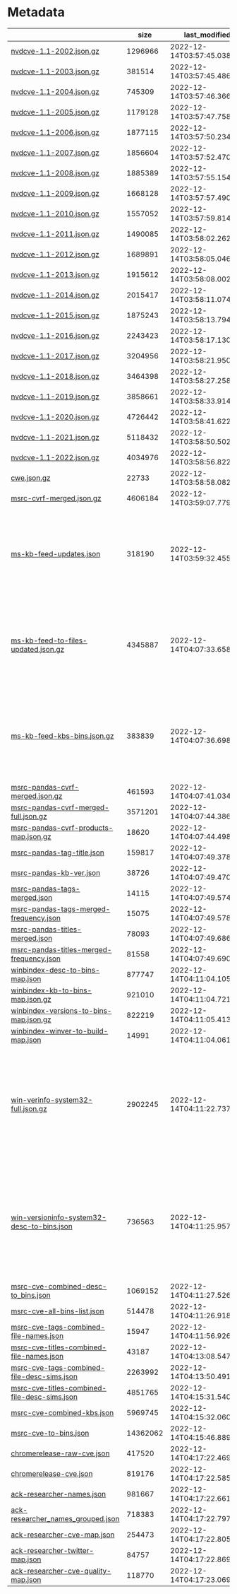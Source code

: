 # Metadata

|  |     size | last_modified |   count |    gen_time | sources |
|----------------------------------------------------------------------------------------------------------------------------------------------------|----------|----------------------------|---------|-------------|-----------------------------------------------------------------------------------------------------------------------------------------------------------------------------------------------------------------------------------------------------------------------------------------------------------------------------------------------------------------------------------------------------------------------------------------------------------------------------------------------------------------------------------------------------------------------------------------------|
| [nvdcve-1.1-2002.json.gz](https://clearbluejar.github.io/cvedata/book/nvd/nvdcve-1.1-2002.json.gz) |  1296966 | 2022-12-14T03:57:45.038313 |    6769 |   1.48948   | ['https://nvd.nist.gov/feeds/json/cve/1.1/'] |
| [nvdcve-1.1-2003.json.gz](https://clearbluejar.github.io/cvedata/book/nvd/nvdcve-1.1-2003.json.gz) |   381514 | 2022-12-14T03:57:45.486315 |    1553 |   0.44816   | ['https://nvd.nist.gov/feeds/json/cve/1.1/'] |
| [nvdcve-1.1-2004.json.gz](https://clearbluejar.github.io/cvedata/book/nvd/nvdcve-1.1-2004.json.gz) |   745309 | 2022-12-14T03:57:46.366318 |    2707 |   0.880296  | ['https://nvd.nist.gov/feeds/json/cve/1.1/'] |
| [nvdcve-1.1-2005.json.gz](https://clearbluejar.github.io/cvedata/book/nvd/nvdcve-1.1-2005.json.gz) |  1179128 | 2022-12-14T03:57:47.758324 |    4765 |   1.39224   | ['https://nvd.nist.gov/feeds/json/cve/1.1/'] |
| [nvdcve-1.1-2006.json.gz](https://clearbluejar.github.io/cvedata/book/nvd/nvdcve-1.1-2006.json.gz) |  1877115 | 2022-12-14T03:57:50.234340 |    7140 |   2.47275   | ['https://nvd.nist.gov/feeds/json/cve/1.1/'] |
| [nvdcve-1.1-2007.json.gz](https://clearbluejar.github.io/cvedata/book/nvd/nvdcve-1.1-2007.json.gz) |  1856604 | 2022-12-14T03:57:52.470363 |    6577 |   2.23724   | ['https://nvd.nist.gov/feeds/json/cve/1.1/'] |
| [nvdcve-1.1-2008.json.gz](https://clearbluejar.github.io/cvedata/book/nvd/nvdcve-1.1-2008.json.gz) |  1885389 | 2022-12-14T03:57:55.154377 |    7171 |   2.68276   | ['https://nvd.nist.gov/feeds/json/cve/1.1/'] |
| [nvdcve-1.1-2009.json.gz](https://clearbluejar.github.io/cvedata/book/nvd/nvdcve-1.1-2009.json.gz) |  1668128 | 2022-12-14T03:57:57.490390 |    5025 |   2.33715   | ['https://nvd.nist.gov/feeds/json/cve/1.1/'] |
| [nvdcve-1.1-2010.json.gz](https://clearbluejar.github.io/cvedata/book/nvd/nvdcve-1.1-2010.json.gz) |  1557052 | 2022-12-14T03:57:59.814411 |    5191 |   2.32359   | ['https://nvd.nist.gov/feeds/json/cve/1.1/'] |
| [nvdcve-1.1-2011.json.gz](https://clearbluejar.github.io/cvedata/book/nvd/nvdcve-1.1-2011.json.gz) |  1490085 | 2022-12-14T03:58:02.262433 |    4831 |   2.44421   | ['https://nvd.nist.gov/feeds/json/cve/1.1/'] |
| [nvdcve-1.1-2012.json.gz](https://clearbluejar.github.io/cvedata/book/nvd/nvdcve-1.1-2012.json.gz) |  1689891 | 2022-12-14T03:58:05.046458 |    5838 |   2.78541   | ['https://nvd.nist.gov/feeds/json/cve/1.1/'] |
| [nvdcve-1.1-2013.json.gz](https://clearbluejar.github.io/cvedata/book/nvd/nvdcve-1.1-2013.json.gz) |  1915612 | 2022-12-14T03:58:08.002485 |    6678 |   2.95373   | ['https://nvd.nist.gov/feeds/json/cve/1.1/'] |
| [nvdcve-1.1-2014.json.gz](https://clearbluejar.github.io/cvedata/book/nvd/nvdcve-1.1-2014.json.gz) |  2015417 | 2022-12-14T03:58:11.074518 |    8892 |   3.06986   | ['https://nvd.nist.gov/feeds/json/cve/1.1/'] |
| [nvdcve-1.1-2015.json.gz](https://clearbluejar.github.io/cvedata/book/nvd/nvdcve-1.1-2015.json.gz) |  1875243 | 2022-12-14T03:58:13.794548 |    8599 |   2.72266   | ['https://nvd.nist.gov/feeds/json/cve/1.1/'] |
| [nvdcve-1.1-2016.json.gz](https://clearbluejar.github.io/cvedata/book/nvd/nvdcve-1.1-2016.json.gz) |  2243423 | 2022-12-14T03:58:17.130588 |   10510 |   3.33255   | ['https://nvd.nist.gov/feeds/json/cve/1.1/'] |
| [nvdcve-1.1-2017.json.gz](https://clearbluejar.github.io/cvedata/book/nvd/nvdcve-1.1-2017.json.gz) |  3204956 | 2022-12-14T03:58:21.950658 |   16678 |   4.81939   | ['https://nvd.nist.gov/feeds/json/cve/1.1/'] |
| [nvdcve-1.1-2018.json.gz](https://clearbluejar.github.io/cvedata/book/nvd/nvdcve-1.1-2018.json.gz) |  3464398 | 2022-12-14T03:58:27.258714 |   16742 |   5.30699   | ['https://nvd.nist.gov/feeds/json/cve/1.1/'] |
| [nvdcve-1.1-2019.json.gz](https://clearbluejar.github.io/cvedata/book/nvd/nvdcve-1.1-2019.json.gz) |  3858661 | 2022-12-14T03:58:33.914782 |   16735 |   6.65566   | ['https://nvd.nist.gov/feeds/json/cve/1.1/'] |
| [nvdcve-1.1-2020.json.gz](https://clearbluejar.github.io/cvedata/book/nvd/nvdcve-1.1-2020.json.gz) |  4726442 | 2022-12-14T03:58:41.622850 |   19722 |   7.70858   | ['https://nvd.nist.gov/feeds/json/cve/1.1/'] |
| [nvdcve-1.1-2021.json.gz](https://clearbluejar.github.io/cvedata/book/nvd/nvdcve-1.1-2021.json.gz) |  5118432 | 2022-12-14T03:58:50.502924 |   21011 |   8.87878   | ['https://nvd.nist.gov/feeds/json/cve/1.1/'] |
| [nvdcve-1.1-2022.json.gz](https://clearbluejar.github.io/cvedata/book/nvd/nvdcve-1.1-2022.json.gz) |  4034976 | 2022-12-14T03:58:56.822984 |   18602 |   6.3162    | ['https://nvd.nist.gov/feeds/json/cve/1.1/'] |
| [cwe.json.gz](https://clearbluejar.github.io/cvedata/book/generated/cwe.json.gz) |    22733 | 2022-12-14T03:58:58.082990 |    1402 |   1.15423   | ['https://cwe.mitre.org/data/xml/cwec_latest.xml.zip'] |
| [msrc-cvrf-merged.json.gz](https://clearbluejar.github.io/cvedata/book/generated/msrc-cvrf-merged.json.gz) |  4606184 | 2022-12-14T03:59:07.779045 |      81 |   9.85405   | ['https://api.msrc.microsoft.com/'] |
| [ms-kb-feed-updates.json](https://clearbluejar.github.io/cvedata/book/generated/ms-kb-feed-updates.json) |   318190 | 2022-12-14T03:59:32.455208 |     475 |  21.995     | ['https://support.microsoft.com/en-us/feed/atom/6ae59d69-36fc-8e4d-23dd-631d98bf74a9', 'https://support.microsoft.com/en-us/feed/atom/4ec863cc-2ecd-e187-6cb3-b50c6545db92', 'https://support.microsoft.com/en-us/feed/atom/2d67e9fb-2bd2-6742-08ee-628da707657f', 'https://support.microsoft.com/en-us/feed/atom/eb958e25-cff9-2d06-53ca-f656481bb31f', 'https://support.microsoft.com/en-us/feed/atom/c3a1be8a-50db-47b7-d5eb-259debc3abcc'] |
| [ms-kb-feed-to-files-updated.json.gz](https://clearbluejar.github.io/cvedata/book/generated/ms-kb-feed-to-files-updated.json.gz) |  4345887 | 2022-12-14T04:07:33.658713 |      10 | 481.211     | ['https://support.microsoft.com/en-us/feed/atom/6ae59d69-36fc-8e4d-23dd-631d98bf74a9', 'https://support.microsoft.com/en-us/feed/atom/4ec863cc-2ecd-e187-6cb3-b50c6545db92', 'https://support.microsoft.com/en-us/feed/atom/2d67e9fb-2bd2-6742-08ee-628da707657f', 'https://support.microsoft.com/en-us/feed/atom/eb958e25-cff9-2d06-53ca-f656481bb31f', 'https://support.microsoft.com/en-us/feed/atom/c3a1be8a-50db-47b7-d5eb-259debc3abcc'] |
| [ms-kb-feed-kbs-bins.json.gz](https://clearbluejar.github.io/cvedata/book/generated/ms-kb-feed-kbs-bins.json.gz) |   383839 | 2022-12-14T04:07:36.698751 |       4 |   2.33729   | ['https://support.microsoft.com/en-us/feed/atom/6ae59d69-36fc-8e4d-23dd-631d98bf74a9', 'https://support.microsoft.com/en-us/feed/atom/4ec863cc-2ecd-e187-6cb3-b50c6545db92', 'https://support.microsoft.com/en-us/feed/atom/2d67e9fb-2bd2-6742-08ee-628da707657f', 'https://support.microsoft.com/en-us/feed/atom/eb958e25-cff9-2d06-53ca-f656481bb31f', 'https://support.microsoft.com/en-us/feed/atom/c3a1be8a-50db-47b7-d5eb-259debc3abcc'] |
| [msrc-pandas-cvrf-merged.json.gz](https://clearbluejar.github.io/cvedata/book/generated/msrc-pandas-cvrf-merged.json.gz) |   461593 | 2022-12-14T04:07:41.034796 |       9 |   7.76405   | ['https://api.msrc.microsoft.com/'] |
| [msrc-pandas-cvrf-merged-full.json.gz](https://clearbluejar.github.io/cvedata/book/generated/msrc-pandas-cvrf-merged-full.json.gz) |  3571201 | 2022-12-14T04:07:44.386830 |       9 |   7.76405   | ['https://api.msrc.microsoft.com/'] |
| [msrc-pandas-cvrf-products-map.json.gz](https://clearbluejar.github.io/cvedata/book/generated/msrc-pandas-cvrf-products-map.json.gz) |    18620 | 2022-12-14T04:07:44.498831 |       2 |   7.76405   | ['https://api.msrc.microsoft.com/'] |
| [msrc-pandas-tag-title.json](https://clearbluejar.github.io/cvedata/book/generated/msrc-pandas-tag-title.json) |   159817 | 2022-12-14T04:07:49.378892 |       3 |   4.79766   | ['https://api.msrc.microsoft.com/'] |
| [msrc-pandas-kb-ver.json](https://clearbluejar.github.io/cvedata/book/generated/msrc-pandas-kb-ver.json) |    38726 | 2022-12-14T04:07:49.470893 |       2 |   0.0850937 | ['https://api.msrc.microsoft.com/'] |
| [msrc-pandas-tags-merged.json](https://clearbluejar.github.io/cvedata/book/generated/msrc-pandas-tags-merged.json) |    14115 | 2022-12-14T04:07:49.574894 |     441 |   0.108941  | ['https://api.msrc.microsoft.com/'] |
| [msrc-pandas-tags-merged-frequency.json](https://clearbluejar.github.io/cvedata/book/generated/msrc-pandas-tags-merged-frequency.json) |    15075 | 2022-12-14T04:07:49.578894 |     441 |   0.108941  | ['https://api.msrc.microsoft.com/'] |
| [msrc-pandas-titles-merged.json](https://clearbluejar.github.io/cvedata/book/generated/msrc-pandas-titles-merged.json) |    78093 | 2022-12-14T04:07:49.686896 |     441 |   0.111241  | ['https://api.msrc.microsoft.com/'] |
| [msrc-pandas-titles-merged-frequency.json](https://clearbluejar.github.io/cvedata/book/generated/msrc-pandas-titles-merged-frequency.json) |    81558 | 2022-12-14T04:07:49.690896 |     441 |   0.111241  | ['https://api.msrc.microsoft.com/'] |
| [winbindex-desc-to-bins-map.json](https://clearbluejar.github.io/cvedata/book/generated/winbindex-desc-to-bins-map.json) |   877747 | 2022-12-14T04:11:04.105706 |    9082 | 195.742     | ['https://github.com/m417z/winbindex/archive/refs/heads/gh-pages.zip'] |
| [winbindex-kb-to-bins-map.json.gz](https://clearbluejar.github.io/cvedata/book/generated/winbindex-kb-to-bins-map.json.gz) |   921010 | 2022-12-14T04:11:04.721715 |     676 | 195.742     | ['https://github.com/m417z/winbindex/archive/refs/heads/gh-pages.zip'] |
| [winbindex-versions-to-bins-map.json.gz](https://clearbluejar.github.io/cvedata/book/generated/winbindex-versions-to-bins-map.json.gz) |   822219 | 2022-12-14T04:11:05.413725 |    5620 | 195.742     | ['https://github.com/m417z/winbindex/archive/refs/heads/gh-pages.zip'] |
| [winbindex-winver-to-build-map.json](https://clearbluejar.github.io/cvedata/book/generated/winbindex-winver-to-build-map.json) |    14991 | 2022-12-14T04:11:04.061705 |      13 | 195.742     | ['https://github.com/m417z/winbindex/archive/refs/heads/gh-pages.zip'] |
| [win-verinfo-system32-full.json.gz](https://clearbluejar.github.io/cvedata/book/generated/win-verinfo-system32-full.json.gz) |  2902245 | 2022-12-14T04:11:22.737947 |      24 |  18.3696    | ['https://github.com/clearbluejar/win-sys32-versioninfo/releases/download/v0.1.0/10.0.22621.0-versioninfo-system32.json', 'https://github.com/clearbluejar/win-sys32-versioninfo/releases/download/v0.1.0/10.0.20348.0-versioninfo-system32-winprogiles-recurse.json', 'https://github.com/clearbluejar/win-sys32-versioninfo/releases/download/v0.1.0/10.0.19045.0-versioninfo-system32-winprogiles-recurse-o365-compress.json', 'https://github.com/clearbluejar/win-sys32-versioninfo/releases/download/v0.1.0/10.0.20348.0-versioninfo-system32-winprogiles-recurse-serv2022-roles.json'] |
| [win-versioninfo-system32-desc-to-bins.json](https://clearbluejar.github.io/cvedata/book/generated/win-versioninfo-system32-desc-to-bins.json) |   736563 | 2022-12-14T04:11:25.957987 |      24 |   1.66251   | ['https://github.com/clearbluejar/win-sys32-versioninfo/releases/download/v0.1.0/10.0.22621.0-versioninfo-system32.json', 'https://github.com/clearbluejar/win-sys32-versioninfo/releases/download/v0.1.0/10.0.20348.0-versioninfo-system32-winprogiles-recurse.json', 'https://github.com/clearbluejar/win-sys32-versioninfo/releases/download/v0.1.0/10.0.19045.0-versioninfo-system32-winprogiles-recurse-o365-compress.json', 'https://github.com/clearbluejar/win-sys32-versioninfo/releases/download/v0.1.0/10.0.20348.0-versioninfo-system32-winprogiles-recurse-serv2022-roles.json'] |
| [msrc-cve-combined-desc-to_bins.json](https://clearbluejar.github.io/cvedata/book/generated/msrc-cve-combined-desc-to_bins.json) |  1069152 | 2022-12-14T04:11:27.526009 |   13901 |   0.648484  | ['https://github.com/m417z/winbindex/archive/refs/heads/gh-pages.zip', 'https://api.msrc.microsoft.com/'] |
| [msrc-cve-all-bins-list.json](https://clearbluejar.github.io/cvedata/book/generated/msrc-cve-all-bins-list.json) |   514478 | 2022-12-14T04:11:26.918000 |   18951 | 100.996     | ['https://github.com/m417z/winbindex/archive/refs/heads/gh-pages.zip', 'https://api.msrc.microsoft.com/'] |
| [msrc-cve-tags-combined-file-names.json](https://clearbluejar.github.io/cvedata/book/generated/msrc-cve-tags-combined-file-names.json) |    15947 | 2022-12-14T04:11:56.926335 |     441 | 100.996     | ['https://github.com/m417z/winbindex/archive/refs/heads/gh-pages.zip', 'https://api.msrc.microsoft.com/'] |
| [msrc-cve-titles-combined-file-names.json](https://clearbluejar.github.io/cvedata/book/generated/msrc-cve-titles-combined-file-names.json) |    43187 | 2022-12-14T04:13:08.547369 |    1055 | 100.996     | ['https://github.com/m417z/winbindex/archive/refs/heads/gh-pages.zip', 'https://api.msrc.microsoft.com/'] |
| [msrc-cve-tags-combined-file-desc-sims.json](https://clearbluejar.github.io/cvedata/book/generated/msrc-cve-tags-combined-file-desc-sims.json) |  2263992 | 2022-12-14T04:13:50.491890 |       7 | 142.997     | ['https://github.com/m417z/winbindex/archive/refs/heads/gh-pages.zip', 'https://api.msrc.microsoft.com/'] |
| [msrc-cve-titles-combined-file-desc-sims.json](https://clearbluejar.github.io/cvedata/book/generated/msrc-cve-titles-combined-file-desc-sims.json) |  4851765 | 2022-12-14T04:15:31.540875 |       7 | 142.997     | ['https://github.com/m417z/winbindex/archive/refs/heads/gh-pages.zip', 'https://api.msrc.microsoft.com/'] |
| [msrc-cve-combined-kbs.json](https://clearbluejar.github.io/cvedata/book/generated/msrc-cve-combined-kbs.json) |  5969745 | 2022-12-14T04:15:32.060880 |       6 |   0.483596  |  |
| [msrc-cve-to-bins.json](https://clearbluejar.github.io/cvedata/book/generated/msrc-cve-to-bins.json) | 14362062 | 2022-12-14T04:15:46.889039 |      13 |  14.798     |  |
| [chromerelease-raw-cve.json](https://clearbluejar.github.io/cvedata/book/generated/chromerelease-raw-cve.json) |   417520 | 2022-12-14T04:17:22.469813 |    2349 |  95.4138    | ['https://chromereleases.googleblog.com'] |
| [chromerelease-cve.json](https://clearbluejar.github.io/cvedata/book/generated/chromerelease-cve.json) |   819176 | 2022-12-14T04:17:22.585814 |    2349 |   0.112442  | ['https://chromereleases.googleblog.com'] |
| [ack-researcher-names.json](https://clearbluejar.github.io/cvedata/book/generated/ack-researcher-names.json) |   981667 | 2022-12-14T04:17:22.661815 |    8528 |   0.0675519 | ['https://chromereleases.googleblog.com', 'https://api.msrc.microsoft.com/'] |
| [ack-researcher_names_grouped.json](https://clearbluejar.github.io/cvedata/book/generated/ack-researcher_names_grouped.json) |   718383 | 2022-12-14T04:17:22.797817 |    1892 |   0.135827  | ['https://chromereleases.googleblog.com', 'https://api.msrc.microsoft.com/'] |
| [ack-researcher-cve-map.json](https://clearbluejar.github.io/cvedata/book/generated/ack-researcher-cve-map.json) |   254473 | 2022-12-14T04:17:22.805817 |    1892 |   0.135827  | ['https://chromereleases.googleblog.com', 'https://api.msrc.microsoft.com/'] |
| [ack-researcher-twitter-map.json](https://clearbluejar.github.io/cvedata/book/generated/ack-researcher-twitter-map.json) |    84757 | 2022-12-14T04:17:22.869817 |    1892 |   0.0563378 | ['https://chromereleases.googleblog.com', 'https://api.msrc.microsoft.com/'] |
| [ack-researcher-cve-quality-map.json](https://clearbluejar.github.io/cvedata/book/generated/ack-researcher-cve-quality-map.json) |   118770 | 2022-12-14T04:17:23.069820 |       3 |   0.19365   | ['https://chromereleases.googleblog.com', 'https://api.msrc.microsoft.com/'] |